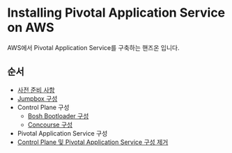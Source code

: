 # Installing Pivotal Application Service on AWS
AWS에서 Pivotal Application Service를 구축하는 핸즈온 입니다.
## 순서
* [사전 준비 사항](/pivotal-application-service/aws/prerequisites.md)
* [Jumpbox 구성](/pivotal-application-service/aws/jumpbox.md)
* Control Plane 구성
  * [Bosh Bootloader 구성](/pivotal-application-service/aws/bosh-bootloader.md)
  * [Concourse 구성](/pivotal-application-service/aws/concourse.md)
* Pivotal Application Service 구성
* [Control Plane 및 Pivotal Application Service 구성 제거](/pivotal-application-service/aws/clean-up.md)
